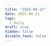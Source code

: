 ```yaml
---
title: "2025-06-21"
date: 2025-06-21
tags:
  - Daily
draft: true
hidden: false
disable_feed: false
---
```


